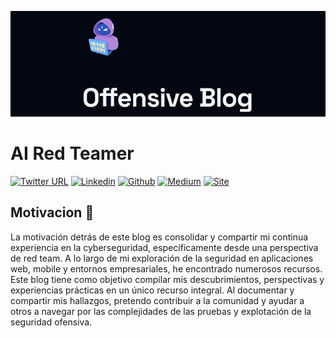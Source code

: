 <p align="center">
<img src='./public/static/images/twitter-card.png' alt="logo"/>
</p>

# AI Red Teamer

<!-- [![GitHub Repo stars](https://img.shields.io/github/stars/timlrx/tailwind-nextjs-starter-blog?style=social)](https://GitHub.com/timlrx/tailwind-nextjs-starter-blog/stargazers/)
[![GitHub forks](https://img.shields.io/github/forks/timlrx/tailwind-nextjs-starter-blog?style=social)](https://GitHub.com/timlrx/tailwind-nextjs-starter-blog/network/) -->

[![Twitter URL](https://img.shields.io/badge/Twitter-000000?style=for-the-badge&logo=x&logoColor=white)](https://twitter.com/Nicol4sGul4)
[![Linkedin](https://img.shields.io/badge/LinkedIn-000000?style=for-the-badge&logo=linkedin&logoColor=white)](https://www.linkedin.com/in/nicolasgula/)
[![Github](https://img.shields.io/badge/GitHub-000000?style=for-the-badge&logo=github&logoColor=white)](https://github.com/p314dO)
[![Medium](https://img.shields.io/badge/Medium-000000?style=for-the-badge&logo=medium&logoColor=white)](https://medium.com/@nicol4sgula)
[![Site](https://img.shields.io/badge/Vercel-000000?style=for-the-badge&logo=vercel&logoColor=white)](https://offensiveblog.vercel.app/)

## Motivacion 👊

La motivación detrás de este blog es consolidar y compartir mi continua experiencia en la cyberseguridad, específicamente desde una perspectiva de red team. A lo largo de mi exploración de la seguridad en aplicaciones web, mobile y entornos empresariales, he encontrado numerosos recursos. Este blog tiene como objetivo compilar mis descubrimientos, perspectivas y experiencias prácticas en un único recurso integral. Al documentar y compartir mis hallazgos, pretendo contribuir a la comunidad y ayudar a otros a navegar por las complejidades de las pruebas y explotación de la seguridad ofensiva.
